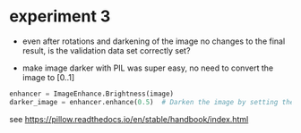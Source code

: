 # experiment 3

- even after rotations and darkening of the image no changes to the final result,
is the validation data set correctly set?

- make image darker with PIL was super easy, no need to convert the image to [0..1]

```python
enhancer = ImageEnhance.Brightness(image)
darker_image = enhancer.enhance(0.5)  # Darken the image by setting the brightness to 50%
```

see https://pillow.readthedocs.io/en/stable/handbook/index.html

